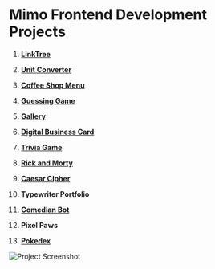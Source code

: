 # Mimo Frontend Development Projects
1. [**LinkTree**](https://deyviCZ.github.io/Mimo-FrontendDevelopment-Projects/Linktree/index.html)

2. [**Unit Converter**](https://deyviCZ.github.io/Mimo-FrontendDevelopment-Projects/Unit%20Converter/index.html)

3. [**Coffee Shop Menu**](https://deyviCZ.github.io/Mimo-FrontendDevelopment-Projects/Coffe%20shop%20menu/index.html)

4. [**Guessing Game**](https://deyviCZ.github.io/Mimo-FrontendDevelopment-Projects/Guessing%20Game/index.html)

5. [**Gallery**](https://deyviCZ.github.io/Mimo-FrontendDevelopment-Projects/Gallery/index.html)

6. [**Digital Business Card**](https://deyviCZ.github.io/Mimo-FrontendDevelopment-Projects/Digital%20Business%20Card/index.html)

7. [**Trivia Game**](https://deyviCZ.github.io/Mimo-FrontendDevelopment-Projects/Trivia%20Game/index.html)

8. [**Rick and Morty**](https://deyviCZ.github.io/Mimo-FrontendDevelopment-Projects/Rick%20y%20Morty%20API/index.html)

9. [**Caesar Cipher**](https://deyviCZ.github.io/Mimo-FrontendDevelopment-Projects/Caesar%20Cipher/index.html)

10. **Typewriter Portfolio**

11. [**Comedian Bot**](https://deyviCZ.github.io/Mimo-FrontendDevelopment-Projects/Comedian%20Bot/index.html)

12. **Pixel Paws**

13. [**Pokedex**]( https://deyvicz.github.io/PokedexApp/)

![Project Screenshot](https://play-lh.googleusercontent.com/qPfmmEDFhGVmIXIKpmfbQeH6vXygXotzj6ied-j2el0YIB36fApN32XoVDrGoMQZ11Q=w240-h480-rw)
